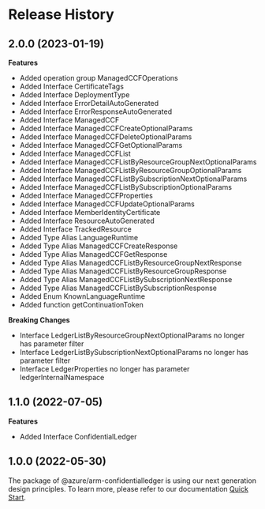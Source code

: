# Release History
    
## 2.0.0 (2023-01-19)
    
**Features**

  - Added operation group ManagedCCFOperations
  - Added Interface CertificateTags
  - Added Interface DeploymentType
  - Added Interface ErrorDetailAutoGenerated
  - Added Interface ErrorResponseAutoGenerated
  - Added Interface ManagedCCF
  - Added Interface ManagedCCFCreateOptionalParams
  - Added Interface ManagedCCFDeleteOptionalParams
  - Added Interface ManagedCCFGetOptionalParams
  - Added Interface ManagedCCFList
  - Added Interface ManagedCCFListByResourceGroupNextOptionalParams
  - Added Interface ManagedCCFListByResourceGroupOptionalParams
  - Added Interface ManagedCCFListBySubscriptionNextOptionalParams
  - Added Interface ManagedCCFListBySubscriptionOptionalParams
  - Added Interface ManagedCCFProperties
  - Added Interface ManagedCCFUpdateOptionalParams
  - Added Interface MemberIdentityCertificate
  - Added Interface ResourceAutoGenerated
  - Added Interface TrackedResource
  - Added Type Alias LanguageRuntime
  - Added Type Alias ManagedCCFCreateResponse
  - Added Type Alias ManagedCCFGetResponse
  - Added Type Alias ManagedCCFListByResourceGroupNextResponse
  - Added Type Alias ManagedCCFListByResourceGroupResponse
  - Added Type Alias ManagedCCFListBySubscriptionNextResponse
  - Added Type Alias ManagedCCFListBySubscriptionResponse
  - Added Enum KnownLanguageRuntime
  - Added function getContinuationToken

**Breaking Changes**

  - Interface LedgerListByResourceGroupNextOptionalParams no longer has parameter filter
  - Interface LedgerListBySubscriptionNextOptionalParams no longer has parameter filter
  - Interface LedgerProperties no longer has parameter ledgerInternalNamespace
    
    
## 1.1.0 (2022-07-05)
    
**Features**

  - Added Interface ConfidentialLedger
    
    
## 1.0.0 (2022-05-30)

The package of @azure/arm-confidentialledger is using our next generation design principles. To learn more, please refer to our documentation [Quick Start](https://aka.ms/js-track2-quickstart).
